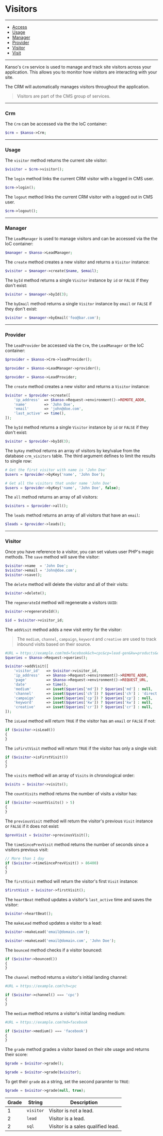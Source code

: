 # Visitors

--------------------------------------------------------

- [Access](#access)
- [Usage](#usage)
- [Manager](#manager)
- [Provider](#provider)
- [Visitor](#visitor)
- [Visit](#visit)

--------------------------------------------------------

Kanso's `Crm` service is used to manage and track site visitors across your application. This allows you to monitor how visitors are interacting with your site.

The CRM will automatically manages visitors throughout the application.

> Visitors are part of the CMS group of services.

--------------------------------------------------------

### Crm

The `Crm` can be accessed via the the IoC container:
```php
$crm = $kanso->Crm;
```

--------------------------------------------------------

### Usage

The `visitor` method returns the current site visitor:
```php
$visitor = $crm->visitor();
```

The `login` method links the current CRM visitor with a logged in CMS user.
```php
$crm->login();
```

The `logout` method links the current CRM visitor with a logged out in CMS user.
```php
$crm->logout();
```

--------------------------------------------------------

### Manager

The `LeadManager` is used to manage visitors and can be accessed via the the IoC container:
```php
$manager = $kanso->LeadManager;
```

The `create` method creates a new visitor and returns a `Visitor` instance:
```php
$visitor = $manager->create($name, $email);
```

The `byId` method returns a single `Visitor` instance by `id` or `FALSE` if they don't exist:
```php
$visitor = $manager->byId(3);
```

The `byEmail` method returns a single `Visitor` instance by `email` or `FALSE` if they don't exist:
```php
$visitor = $manager->byEmail('foo@bar.com');
```
--------------------------------------------------------

### Provider

The `LeadProvider` be accessed via the `Crm`, the `LeadManager` or the IoC container:
```php
$provider = $kanso->Crm->leadProvider();

$provider = $kanso->LeadManager->provider();

$provider = $kanso->LeadProvider;
```

The `create` method creates a new visitor and returns a `Visitor` instance:
```php
$visitor = $provider->create([
	'ip_address'  => $kanso->Request->environment()->REMOTE_ADDR,
	'name'        => 'John Doe',
	'email'       => 'john@doe.com',
	'last_active' => time(),
]);
```

The `byId` method returns a single `Visitor` instance by `id` or `FALSE` if they don't exist:
```php
$visitor = $provider->byId(3);
```

The `byKey` method returns an array of visitors by key/value from the database `crm_visitors` table. The third argument defines to limit the results to single row:
```php
# Get the first visitor with name is 'John Doe'
$users = $provider->byKey('name', 'John Doe');

# Get all the visitors that under name 'John Doe'
$users = $provider->byKey('name', 'John Doe', false);
```

The `all` method returns an array of all visitors:
```php
$visitors = $provider->all();
```

The `leads` method returns an array of all visitors that have an `email`:
```php
$leads = $provider->leads();
```

--------------------------------------------------------

### Visitor

Once you have reference to a visitor, you can set values user PHP's magic methods. The `save` method will save the visitor:
```php
$visitor->name  = 'John Doe';
$visitor->email = 'John@doe.com';
$visitor->save();
```

The `delete` method will delete the visitor and all of their visits:
```php
$visitor->delete();
```

The `regenerateId` method will regenerate a visitors `UUID`:
```php
$visitor->regenerateId();

$id = $visitor->visitor_id;
```

The `addVisit` method adds a new visit entry for the visitor:

> The `medium`, `channel`, `campaign`, `keyword` and `creative` are used to track inbound visits based on their source.

```php
#URL = https://example.com?md=facebook&ch=cpc&cp=lead-gen&kw=products&cr=banner
$queries = $kanso->Request->queries();

$visitor->addVisit([
	'visitor_id'   => $visitor->visitor_id,
	'ip_address'   => $kanso->Request->environment()->REMOTE_ADDR,
	'page'         => $kanso->Request->environment()->REQUEST_URL,
	'date'         => time(),
	'medium'       => isset($queries['md']) ? $queries['md'] : null,
	'channel'      => isset($queries['ch']) ? $queries['ch'] : 'direct',
	'campaign'     => isset($queries['cp']) ? $queries['cp'] : null,
	'keyword'      => isset($queries['kw']) ? $queries['kw'] : null,
	'creative'     => isset($queries['cr']) ? $queries['cr'] : null,
]);
```

The `isLead` method will return `TRUE` if the visitor has an `email` or `FALSE` if not:
```php
if ($visitor->isLead())
{
}
```

The `isFirstVisit` method will return `TRUE` if the visitor has only a single visit:
```php
if ($visitor->isFirstVisit())
{
}
```

The `visits` method will an array of `Visits` in chronological order:
```php
$visits = $visitor->visits();
```

The `countVisits` method returns the number of visits a visitor has:
```php
if ($visitor->countVisits() > 5)
{
}
```

The `previousVisit` method will return the visitor's previous `Visit` instance or `FALSE` if it does not exist:
```php
$prevVisit = $visitor->previousVisit();
```

The `timeSincePrevVisit` method returns the number of seconds since a visitors previous visit: 
```php
// More than 1 day
if ($visitor->timeSincePrevVisit() > 86400)
{
}
```

The `firstVisit` method will return the visitor's first `Visit` instance:
```php
$firstVisit = $visitor->firstVisit();
```

The `heartBeat` method updates a visitor's `last_active` time and saves the visitor:
```php
$visitor->heartBeat();
```

The `makeLead` method updates a visitor to a lead:
```php
$visitor->makeLead('email@domain.com');

$visitor->makeLead('email@domain.com', 'John Doe');
```

The `bounced` method checks if a visitor bounced:
```php
if ($visitor->bounced())
{
}
```

The `channel` method returns a visitor's initial landing channel:
```php
#URL = https://example.com?ch=cpc

if ($visitor->channel() === 'cpc')
{
}
```

The `medium` method returns a visitor's initial landing medium:
```php
#URL = https://example.com?md=facebook

if ($visitor->medium() === 'facebook')
{
}
```

The `grade` method grades a visitor based on their site usage and returns their score:
```php
$grade = $visitor->grade();

$grade = $visitor->grade($visitor);
```

To get their `grade` as a string, set the second paramter to `TRUE`: 
```php
$grade = $visitor->grade(null, true);
```

| Grade | String    | Description                        |
|-------|-----------|------------------------------------|
| 1     | `visitor` | Visitor is not a lead.             |
| 2     | `lead`    | Visitor is a lead.                 |
| 2     | `sql`     | Visitor is a sales qualified lead. |



